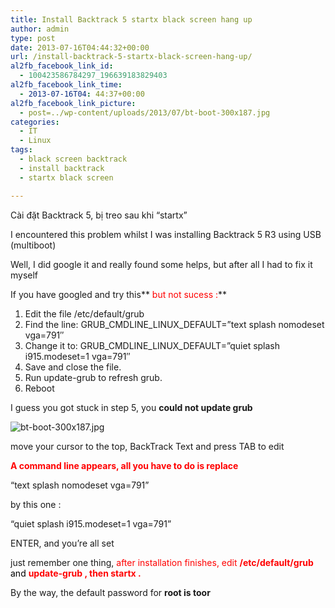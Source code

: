 ```yaml
---
title: Install Backtrack 5 startx black screen hang up
author: admin
type: post
date: 2013-07-16T04:44:32+00:00
url: /install-backtrack-5-startx-black-screen-hang-up/
al2fb_facebook_link_id:
  - 100423586784297_196639183829403
al2fb_facebook_link_time:
  - 2013-07-16T04: 44:37+00:00
al2fb_facebook_link_picture:
  - post=../wp-content/uploads/2013/07/bt-boot-300x187.jpg
categories:
  - IT
  - Linux
tags:
  - black screen backtrack
  - install backtrack
  - startx black screen

---
```

Cài đặt Backtrack 5, bị treo sau khi &#8220;startx&#8221;

I encountered this problem whilst I was installing Backtrack 5 R3 using USB (multiboot)

Well, I did google it and really found some helps, but after all I had to fix it myself

If you have googled and try this** <span style="color: #ff0000;">but not sucess :</span>**

  1. Edit the file /etc/default/grub
  2. Find the line: GRUB\_CMDLINE\_LINUX_DEFAULT=&#8221;text splash nomodeset vga=791&#8243;
  3. Change it to: GRUB\_CMDLINE\_LINUX_DEFAULT=&#8221;quiet splash i915.modeset=1 vga=791&#8243;
  4. Save and close the file.
  5. Run update-grub to refresh grub.
  6. Reboot

I guess you got stuck in step 5, you **could not update grub**


![bt-boot-300x187.jpg](/wp-content/uploads/2013/07/bt-boot-300x187.jpg)


move your cursor to the top, BackTrack Text and press TAB to edit

**<span style="color: #ff0000;">A command line appears, all you have to do is replace</span>**

&#8220;text splash nomodeset vga=791&#8221;

by this one :

&#8220;quiet splash i915.modeset=1 vga=791&#8221;

ENTER, and you&#8217;re all set

just remember one thing, <span style="color: #ff0000;">after installation finishes, edit <strong>/etc/default/grub </strong><span style="color: #000000;">and</span> <strong>update-grub , then startx . </strong></span>

By the way, the default password for **root is toor**

 [1]: ../wp-content/uploads/2013/07/bt-boot.jpg
